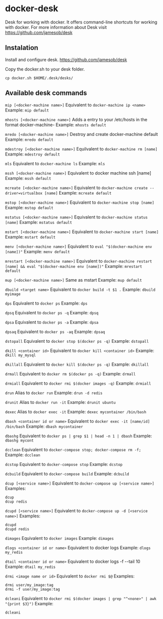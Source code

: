 # docker-desk

Desk for working with docker. It offers command-line shortcuts for working with docker.
For more information about Desk visit https://github.com/jamesob/desk

## Instalation
Install and configure desk. https://github.com/jamesob/desk

Copy the docker.sh to your desk folder.

```
cp docker.sh $HOME/.desk/desks/
```

## Available desk commands
`mip [<docker-machine name>]` 
Equivalent to `docker-machine ip <name>`
Example:
`mip default`

`mhosts [<docker-machine name>]`
Adds a entry to your /etc/hosts in the format docker-machine-<name>
Example:  `mhosts default`	

`mredo [<docker-machine name>]`
Destroy and create docker-machine default
Example:
`mredo default`


`mdestroy [<docker-machine name>]`
Equilvalent to `docker-machine rm [name]`
Example:
`mdestroy default`

`mls`
Equivalent to `docker-machine ls`
Example: `mls`

`mssh [<docker-machine name>]`
Equivalent to docker machine ssh [name]
Example:
`mssh default`

`mcreate [<docker-machine name>]`
Equivalent to `docker-machine create --driver=virtualbox [name]`
Example: 
`mcreate default`

`mstop [<docker-machine name>]`
Equivalent to `docker-machine stop [name]`
Example:
`mstop default`


`mstatus [<docker-machine name>]`
Equivalent to `docker-machine status [name]`
Example:
`mstatus default`


`mstart [<docker-machine name>]`
Equivalent to `docker-machine start [name]`
Example:
`mstart default`

`menv [<docker-machine name>]`
Equivalent to `eval "$(docker-machine env [name])"`
Example:
`menv default`

`mrestart [<docker-machine name>]`
Equivalent to `docker-machine restart [name] && eval "$(docker-machine env [name])"`
Example:
`mrestart default`

`mup [<docker-machine name>]`
Same as mstart
Example:
`mup default`

`dbuild <target name>`
Equivalent to `docker build -t $1 .`
Example: 
`dbuild myimage`

`dps`
Equivalent to `docker ps`
Example: 
`dps`

`dpsq`
Equivalent to `docker ps -q`
Example: 
`dpsq`

`dpsa`
Equivalent to `docker ps -a`
Example: 
`dpsa`

`dpsaq`
Equivalent to `docker ps -aq`
Example: 
`dpsaq`

`dstopall`
Equivalent to `docker stop $(docker ps -q)`
Example:
`dstopall`

`dkill <container id>`
Equivalent to `docker kill <container id>`
Example:
`dkill my_mysql`

`dkillall`
Equivalent to `docker kill $(docker ps -q)`
Example:
`dkillall`

`drmall`
Equivalent to `docker rm $(docker ps -q)`
Example:
`drmall`

`drmiall`
Equivalent to `docker rmi $(docker images -q)`
Example:
`drmiall`

`drun`
Alias to `docker run`
Example:
`drun -d redis`

`drunit`
Alias to `docker run -it`
Example:
`drunit ubuntu`

`dexec`
Alias to `docker exec -it`
Example:
`dexec mycontainer /bin/bash`

`dbash <container id or name>`
Equivalent to `docker exec -it [name/id] /bin/bash`
Example:
`dbash mycontainer`

`dbashg`
Equivalent to `docker ps | grep $1 | head -n 1 | dbash`
Example:
`dbashg mycont`


`dcclean`
Equivalent to `docker-compose stop; docker-compose rm -f;`
Example: 
`dcclean`

`dcstop`
Equivalent to `docker-compose stop` 
Example:
`dcstop`

`dcbuild`
Equivalent to `docker-compose build`
Example: 
`dcbuild`

`dcup [<service name>]`
Equivalent to `docker-compose up [<service name>]` 
Examples:
```
dcup
dcup redis
```

`dcupd [<service name>]`
Equivalent to `docker-compose up -d [<service name>]` 
Examples:
```
dcupd
dcupd redis
```

`dimages`
Equivalent to `docker images`
Example:
`dimages`


`dlogs <container id or name>`
Equivalent to docker logs <container id or name>
Example:
`dlogs my_redis`

`dtail <container id or name>`
Equivalent to docker logs -f --tail 10 <container id or name>
Example:
`dtail my_redis`


`drmi <image name or id>`
Equivalent to `docker rmi $@`
Examples:
```
drmi user/my_image:tag
drmi -f user/my_image:tag
```

`dcleani`
Equivalent to `docker rmi $(docker images | grep "^<none>" | awk "{print $3}")`
Example:
```
dcleani
```
